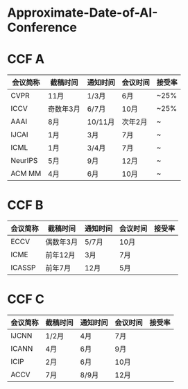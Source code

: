 # Approximate-Date-of-AI-Conference

# CCF A

| 会议简称 |截稿时间   | 通知时间 |会议时间 | 接受率 |
| ----- | --------- | ----------- |----------- | ------- |
| CVPR | 11月 |     1/3月      |   6月      |    ~25%     |
| ICCV  |   奇数年3月   |  6/7月    | 10月    |    ~25%      |
| AAAI  |   8月   |  10/11月    | 次年2月    |    ~      |
| IJCAI   |   1月   |  3月    | 7月    |    ~    |
| ICML   |   1月   | 3/4月    | 7月    |    ~   |
| NeurIPS  |   5月   | 9月    | 12月    |    ~     |
| ACM MM  |   4月   | 6月    | 10月    |    ~     |


# CCF B
| 会议简称 |截稿时间   | 通知时间 |会议时间 | 接受率 |
| ----- | --------- | ----------- |----------- | ------- |
| ECCV | 偶数年3月|     5/7月      |   10月      |     |
| ICME | 前年12月|     3月      |   7月      |     |
| ICASSP  | 前年7月|     12月      |   5月      |     |


# CCF C
| 会议简称 |截稿时间   | 通知时间 |会议时间 | 接受率 |
| ----- | --------- | ----------- |----------- | ------- |
| IJCNN | 1/2月|     4月      |   7月      |     |
| ICANN | 4月|     6月      |   9月      |     |
| ICIP | 2月|     6月      |   10月      |     |
| ACCV | 7月|     8/9月      |   12月      |     |
